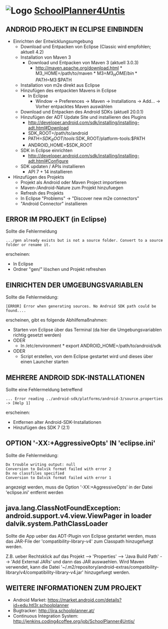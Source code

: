 ![Logo](http://www.schoolplanner.at/images/header_logo.png) [SchoolPlanner4Untis](http://www.schoolplanner.at/)
==================================================

ANDROID PROJEKT IN ECLIPSE EINBINDEN
------------------------------------

* Einrichten der Entwicklungsumgebung
	* Download und Entpacken von Eclipse (Classic wird empfohlen; aktuell 4.2)
	* Installation von Maven 3
		* Download und Entpacken von Maven 3 (aktuell 3.0.3)
			 * http://maven.apache.org/download.html
                         * M3_HOME=/path/to/maven
                         * M3=$M3_HOME/bin
                         * PATH=$M3:$PATH
	* Installation von m2e direkt aus Eclipse
	* Hinzufügen des entpackten Mavens in Eclipse
		* In Eclipse
			* Window -> Preferences -> Maven -> Installations -> Add... -> Vorher entpacktes Maven auswählen
	* Download und Entpacken des Android SDKs (aktuell 20.0.1)
	* Hinzufügen der ADT Update Site und installieren des Plugins
		* http://developer.android.com/sdk/installing/installing-adt.html#Download
		* SDK_ROOT=/path/to/android
		* PATH=$SDK_ROOT/tools:$SDK_ROOT/platform-tools:$PATH
		* ANDROID_HOME=$SDK_ROOT
	* SDK in Eclipse einrichten
		* http://developer.android.com/sdk/installing/installing-adt.html#Configure
	* SDK updaten / APIs installieren
		* API 7 + 14 installieren
* Hinzufügen des Projekts
	* Projekt als Android oder Maven Project importieren
	* Maven-/Android-Nature zum Projekt hinzufuegen
	* Refresh des Projekts
	* In Eclipse "Problems" -> "Discover new m2e connectors"
	* "Android Connector" installieren 

ERROR IM PROJEKT (in Eclipse)
-----------------------------

Sollte die Fehlermeldung

	.../gen already exists but is not a source folder. Convert to a source folder or rename it.

erscheinen:

* In Eclipse
* Ordner "gen/" löschen und Projekt refreshen

EINRICHTEN DER UMGEBUNGSVARIABLEN
---------------------------------
	
Sollte die Fehlermeldung:

	[ERROR] Error when generating sources. No Android SDK path could be found....

erscheinen, gibt es folgende Abhilfemaßnahmen:

* Starten von Eclipse über das Terminal (da hier die Umgebungsvariablen richtig gesetzt werden)
* ODER
	* In /etc/environment
			* export ANDROID_HOME=/path/to/android/sdk
* ODER
	* Script erstellen, von dem Eclipse gestartet wird und dieses über einen Launcher starten

MEHRERE ANDROID SDK-INSTALLATIONEN
----------------------------------

Sollte eine Fehlermeldung betreffend

	... Error reading ../android-sdk/platforms/android-3/source.properties -> [Help 1]
erscheinen:

* Entfernen alter Android-SDK-Installationen
* Hinzufügen des SDK 7 (2.1)

OPTION '-XX:+AggressiveOpts' IN 'eclipse.ini'
---------------------------------------------
Sollte die Fehlermeldung:

	Dx trouble writing output: null
	Conversion to Dalvik format failed with error 2
	Dx no classfiles specified
	Conversion to Dalvik format failed with error 1
		
angezeigt werden, muss die Option '-XX:+AggressiveOpts' in der Datei 'eclipse.ini' entfernt werden

java.lang.ClassNotFoundException: android.support.v4.view.ViewPager in loader dalvik.system.PathClassLoader
-----------------------------------------------------------------------------------------------------------
Sollte die App ueber das ADT-Plugin von Eclipse gestartet werden, muss das JAR-File der 'compatibility-library-v4' zum Classpath hinzugefuegt werden.

Z.B. ueber Rechtsklick auf das Projekt --> 'Properties' --> 'Java Build Path' --> 'Add External JARs' und dann das JAR auswaehlen.
Wird Maven verwendet, kann die Datei '~/.m2/repository/android-extras/compatibility-library/v4/compatibility-library-v4.jar' hinzugefuegt werden.

WEITERE INFORMATIONEN ZUM PROJEKT
---------------------------------
* Android Market: https://market.android.com/details?id=edu.htl3r.schoolplanner
* Bugtracker: http://jira.schoolplanner.at/
* Continuous Integration System: http://jenkins.coding4coffee.org/job/SchoolPlanner4Untis/
